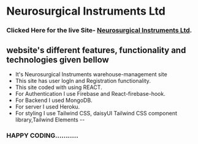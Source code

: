 # Neurosurgical Instruments Ltd
### Clicked Here for the live Site- [Neurosurgical Instruments Ltd](https://assignment-11-b30ec.web.app/home).
## website's different features, functionality and technologies given bellow 

* It's Neurosurgical Instruments warehouse-management site
* This site has user logIn and Registration functionality.
* This site coded with using REACT.
* For Authentication I use Firebase and React-firebase-hook.
* For Backend I used MongoDB.
* For server I used Heroku.
* For styling I use Tailwind CSS, daisyUI Tailwind CSS component library,Tailwind Elements
--

### HAPPY CODING...........
